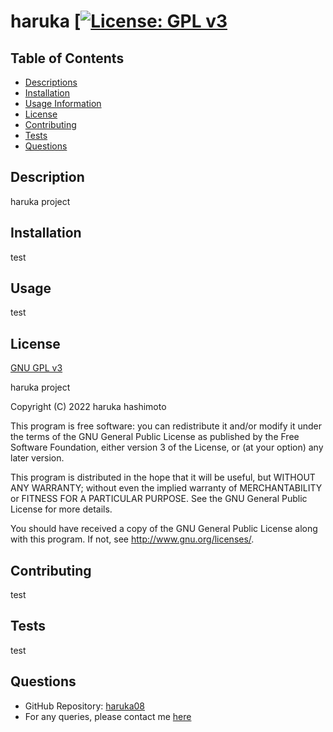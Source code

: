 # haruka  [[![License: GPL v3](https://img.shields.io/badge/License-GPLv3-blue.svg)](https://www.gnu.org/licenses/gpl-3.0)

  ## Table of Contents
  - [Descriptions](#Description)
  - [Installation](#Installation)
  - [Usage Information](#Usage)
  - [License](#License)
  - [Contributing](#Contributing)
  - [Tests](#Tests)
  - [Questions](#Questions)


  ## Description <span id=Description></span> 
  haruka project

  ## Installation <span id=Installation></span>
  test

  ## Usage <span id=Usage></span> 
  test

  ## License <span id=License></span> 
  [GNU GPL v3]((https://www.gnu.org/licenses/gpl-3.0))
  
  haruka project
  
  Copyright (C) 2022 haruka hashimoto

  This program is free software: you can redistribute it and/or modify
  it under the terms of the GNU General Public License as published by
  the Free Software Foundation, either version 3 of the License, or
  (at your option) any later version.

  This program is distributed in the hope that it will be useful,
  but WITHOUT ANY WARRANTY; without even the implied warranty of
  MERCHANTABILITY or FITNESS FOR A PARTICULAR PURPOSE.  See the
  GNU General Public License for more details.

  You should have received a copy of the GNU General Public License
  along with this program.  If not, see <http://www.gnu.org/licenses/>.

  ## Contributing <span id=Contributing></span> 
  test

  ## Tests <span id=Tests></span> 
  test

  ## Questions <span id=Questions></span> 
  - GitHub Repository: [haruka08](https://github.com/haruka08)
  - For any queries, please contact me [here](mailto:haruka@gmail.com)